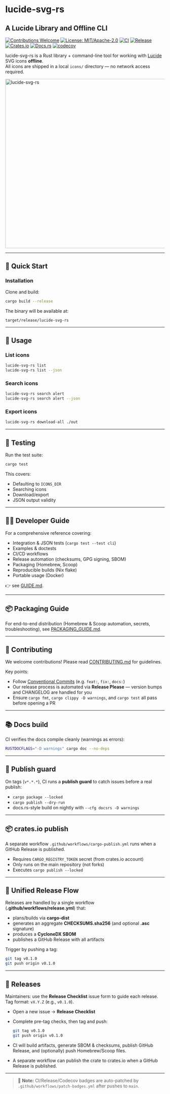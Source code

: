 # lucide-svg-rs

## A Lucide Library and Offline CLI

[![Contributions Welcome](https://img.shields.io/badge/contributions-welcome-brightgreen.svg?style=flat)](CONTRIBUTING.md)
[![License: MIT/Apache-2.0](https://img.shields.io/badge/license-MIT%2FApache--2.0-blue.svg)](LICENSE)
[![CI](https://github.com/soulcorrea/lucide-svg-rs/actions/workflows/ci.yml/badge.svg)](https://github.com/soulcorrea/lucide-svg-rs/actions/workflows/ci.yml)
[![Release](https://github.com/soulcorrea/lucide-svg-rs/actions/workflows/release.yml/badge.svg)](https://github.com/soulcorrea/lucide-svg-rs/actions/workflows/release.yml)
[![Crates.io](https://img.shields.io/crates/v/lucide-svg-rs.svg)](https://crates.io/crates/lucide-svg-rs)
[![Docs.rs](https://docs.rs/lucide-svg-rs/badge.svg)](https://docs.rs/lucide-svg-rs)
[![codecov](https://codecov.io/gh/soulcorrea/lucide-svg-rs/branch/main/graph/badge.svg)](https://codecov.io/gh/soulcorrea/lucide-svg-rs)

lucide-svg-rs is a Rust library + command-line tool for working with
[Lucide](https://lucide.dev) SVG icons **offline**.  
All icons are shipped in a local `icons/` directory — no network access required.

<img width="800" height="533" alt="lucide-svg-rs" src="https://github.com/user-attachments/assets/f9b3e74a-d5d7-46b7-a8fc-cd03f8949035" />

---

## 🚀 Quick Start

### Installation

Clone and build:

```bash
cargo build --release
```

The binary will be available at:

```
target/release/lucide-svg-rs
```

---

## 📖 Usage

### List icons

```bash
lucide-svg-rs list
lucide-svg-rs list --json
```

### Search icons

```bash
lucide-svg-rs search alert
lucide-svg-rs search alert --json
```

### Export icons

```bash
lucide-svg-rs download-all ./out
```

---

## 🧪 Testing

Run the test suite:

```bash
cargo test
```

This covers:

- Defaulting to `ICONS_DIR`
- Searching icons
- Download/export
- JSON output validity

---

## 🧑‍💻 Developer Guide

For a comprehensive reference covering:

- Integration & JSON tests (`cargo test --test cli`)
- Examples & doctests
- CI/CD workflows
- Release automation (checksums, GPG signing, SBOM)
- Packaging (Homebrew, Scoop)
- Reproducible builds (Nix flake)
- Portable usage (Docker)

👉 see [GUIDE.md](GUIDE.md).

---

## 📦 Packaging Guide

For end-to-end distribution (Homebrew & Scoop automation, secrets, troubleshooting), see [PACKAGING_GUIDE.md](PACKAGING_GUIDE.md).

---

## 🤝 Contributing

We welcome contributions! Please read [CONTRIBUTING.md](CONTRIBUTING.md) for guidelines.

Key points:

- Follow [Conventional Commits](https://www.conventionalcommits.org/) (e.g. `feat:`, `fix:`, `docs:`)
- Our release process is automated via **Release Please** — version bumps and CHANGELOG are handled for you
- Ensure `cargo fmt`, `cargo clippy -D warnings`, and `cargo test` all pass before opening a PR

---

## 📚 Docs build

CI verifies the docs compile cleanly (warnings as errors):

```bash
RUSTDOCFLAGS="-D warnings" cargo doc --no-deps
```

---

## 🚦 Publish guard

On tags (`v*.*.*`), CI runs a **publish guard** to catch issues before a real publish:

- `cargo package --locked`
- `cargo publish --dry-run`
- docs.rs-style build on nightly with `--cfg docsrs -D warnings`

---

## 📦 crates.io publish

A separate workflow `.github/workflows/cargo-publish.yml` runs when a GitHub Release is published.

- Requires `CARGO_REGISTRY_TOKEN` secret (from crates.io account)
- Only runs on the main repository (not forks)
- Executes `cargo publish --locked`

---

## 🔗 Unified Release Flow

Releases are handled by a single workflow (**.github/workflows/release.yml**) that:

- plans/builds via **cargo-dist**
- generates an aggregate **CHECKSUMS.sha256** (and optional **.asc** signature)
- produces a **CycloneDX SBOM**
- publishes a GitHub Release with all artifacts

Trigger by pushing a tag:

```bash
git tag v0.1.0
git push origin v0.1.0
```

---

## 🚀 Releases

Maintainers: use the **Release Checklist** issue form to guide each release.  
Tag format: `vX.Y.Z` (e.g., `v0.1.0`).

- Open a new issue → **Release Checklist**
- Complete pre-tag checks, then tag and push:

  ```bash
  git tag v0.1.0
  git push origin v0.1.0
  ```

- CI will build artifacts, generate SBOM & checksums, publish GitHub Release, and (optionally) push Homebrew/Scoop files.
- A separate workflow can publish the crate to crates.io when a GitHub Release is published.

---

> 🔧 **Note:** CI/Release/Codecov badges are auto-patched by `.github/workflows/patch-badges.yml` after pushes to `main`.
